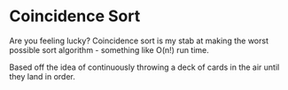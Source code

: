 Coincidence Sort
================

Are you feeling lucky? Coincidence sort is my stab at making the worst possible sort algorithm - something like O(n!) run time.

Based off the idea of continuously throwing a deck of cards in the air until they land in order. 
